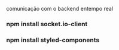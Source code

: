 comunicação com o backend entempo real

### npm install socket.io-client

### npm install styled-components